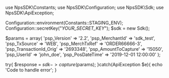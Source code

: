 use NpsSDK\Constants;
use NpsSDK\Configuration;
use NpsSDK\Sdk;
use NpsSDK\ApiException;

Configuration::environment(Constants::STAGING_ENV);
Configuration::secretKey("_YOUR_SECRET_KEY_");
$sdk = new Sdk();

$params = array(
    'psp_Version' => '2.2',
    'psp_MerchantId' => 'sdk_test',
    'psp_TxSource' => 'WEB',
    'psp_MerchTxRef' => 'ORDER66666-3',
    'psp_TransactionId_Orig' => '2693348',
    'psp_AmountToCapture' => '15050',
    'psp_UserId' => 'john_doe',
    'psp_PosDateTime' => '2019-12-01 12:00:00'
);

try{ 
    $response = $sdk->capture($params); 
}catch(ApiException $e){ 
    echo 'Code to handle error'; 
} 
